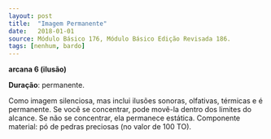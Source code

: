 ```yaml
---
layout: post
title:  "Imagem Permanente"
date:   2018-01-01
source: Módulo Básico 176, Módulo Básico Edição Revisada 186.
tags: [nenhum, bardo]
---
```


**arcana 6 (ilusão)**

**Duração**: permanente.

Como imagem silenciosa, mas inclui ilusões sonoras, olfativas, térmicas e é permanente. Se você se concentrar, pode movê-la dentro dos limites do alcance. Se não se concentrar, ela permanece estática.
Componente material: pó de pedras preciosas (no valor de 100 TO).
